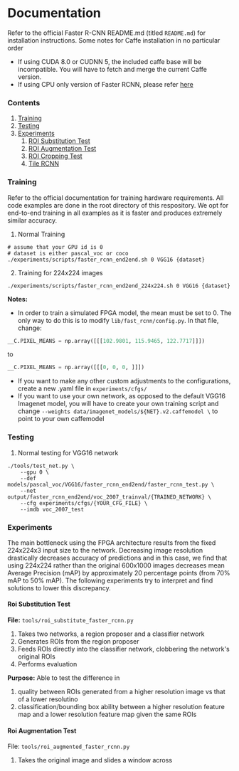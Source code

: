 # Documentation

Refer to the official Faster R-CNN README.md (titled `README.md`) for installation instructions.
Some notes for Caffe installation in no particular order
- If using CUDA 8.0 or CUDNN 5, the included caffe base will be incompatible. You will have to fetch and merge the current Caffe version. 
- If using CPU only version of Faster RCNN, please refer [here](TODO://linkToCPUInstructions)

### Contents
1. [Training](#training)
2. [Testing](#testing)
3. [Experiments](#experiments)
	1. [ROI Substitution Test](#roi-substitution-test)
	2. [ROI Augmentation Test](#roi-augmentation-test)
	3. [ROI Cropping Test](#roi-cropping-test)
	4. [Tile RCNN](#tile-rcnn)


### Training

Refer to the official documentation for training hardware requirements. All code examples are done in the root directory of this respository. We opt for end-to-end training in all examples as it is faster and produces extremely similar accuracy.

1. Normal Training
```Shell
# assume that your GPU id is 0 
# dataset is either pascal_voc or coco
./experiments/scripts/faster_rcnn_end2end.sh 0 VGG16 {dataset}
```
2. Training for 224x224 images
```shell
./experiments/scripts/faster_rcnn_end2end_224x224.sh 0 VGG16 {dataset}
```

**Notes:**
- In order to train a simulated FPGA model, the mean must be set to 0. The only way to do this is to modify `lib/fast_rcnn/config.py`. In that file, change:
```python
__C.PIXEL_MEANS = np.array([[[102.9801, 115.9465, 122.7717]]])
```
to
```python
__C.PIXEL_MEANS = np.array([[[0, 0, 0, ]]])
```
- If you want to make any other custom adjustments to the configurations, create a new .yaml file in `experiments/cfgs/`
- If you want to use your own network, as opposed to the default VGG16 Imagenet model, you will have to create your own training script and change `--weights data/imagenet_models/${NET}.v2.caffemodel \` to point to your own caffemodel


### Testing
1. Normal testing for VGG16 network
```Shell
./tools/test_net.py \
	--gpu 0 \
	--def models/pascal_voc/VGG16/faster_rcnn_end2end/faster_rcnn_test.py \
	--net output/faster_rcnn_end2end/voc_2007_trainval/{TRAINED_NETWORK} \
	--cfg experiments/cfgs/{YOUR_CFG_FILE} \
	--imdb voc_2007_test
```

### Experiments

The main bottleneck using the FPGA architecture results from the fixed 224x224x3 input size to the network. Decreasing image resolution drastically decreases accuracy of predictions and in this case, we find that using 224x224 rather than the original 600x1000 images decreases mean Average Precision (mAP) by approximately 20 percentage points (from 70% mAP to 50% mAP). The following experiments try to interpret and find solutions to lower this discrepancy.

#### Roi Substitution Test
**File:** `tools/roi_substitute_faster_rcnn.py`
1. Takes two networks, a region proposer and a classifier network
2. Generates ROIs from the region proposer
3. Feeds ROIs directly into the classifier network, clobbering the network's
original ROIs
4. Performs evaluation

**Purpose:** Able to test the difference in
1. quality between ROIs generated from a higher resolution image vs that of a lower resolutino
2. classification/bounding box ability between a higher resolution feature map and a lower resolution feature map given the same ROIs


#### Roi Augmentation Test
File: `tools/roi_augmented_faster_rcnn.py`
1. Takes the original image and slides a window across

